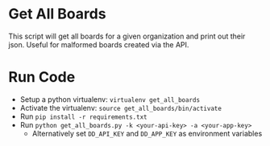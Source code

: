 # Get All Boards
This script will get all boards for a given organization and print out their
json. Useful for malformed boards created via the API.

# Run Code
- Setup a python virtualenv: `virtualenv get_all_boards`
- Activate the virtualenv: `source get_all_boards/bin/activate`
- Run `pip install -r requirements.txt`
- Run `python get_all_boards.py -k <your-api-key> -a <your-app-key>`
  - Alternatively set `DD_API_KEY` and `DD_APP_KEY` as environment variables
